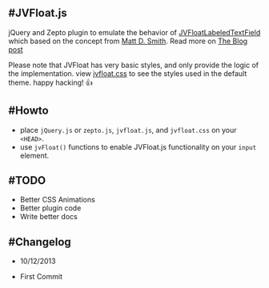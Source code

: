 #JVFloat.js
----
jQuery and Zepto plugin to emulate the behavior of [JVFloatLabeledTextField](https://github.com/jverdi/JVFloatLabeledTextField) which based on the concept from [Matt D. Smith](http://dribbble.com/shots/1254439--GIF-Mobile-Form-Interaction?list=users).
Read more on [The Blog post](http://blog.mahardi.me/2013/10/14/jvfloatjs---the-experiment-with-form-accessbility-and-ux-in-html5/)

Please note that JVFloat has very basic styles, and only provide the logic of the implementation. view [jvfloat.css](https://github.com/maman/JVFloat.js/blob/master/jvfloat.css) to see the styles used in the default theme. happy hacking! :thumbsup:

#Howto
----
* place `jQuery.js` or `zepto.js`, `jvfloat.js`, and `jvfloat.css` on your `<HEAD>`.
* use `jvFloat()` functions to enable JVFloat.js functionality on your `input` element.

#TODO
----
* Better CSS Animations
* Better plugin code
* Write better docs

#Changelog
----
- 10/12/2013
* First Commit
